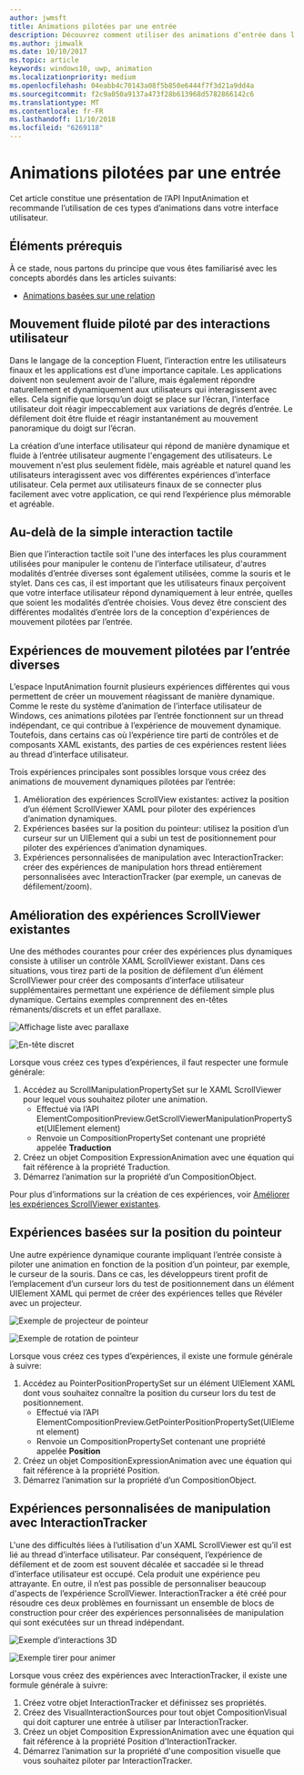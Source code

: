 ```yaml
---
author: jwmsft
title: Animations pilotées par une entrée
description: Découvrez comment utiliser des animations d’entrée dans l’interface utilisateur de votre application.
ms.author: jimwalk
ms.date: 10/10/2017
ms.topic: article
keywords: windows10, uwp, animation
ms.localizationpriority: medium
ms.openlocfilehash: 04eabb4c70143a08f5b850e6444f7f3d21a9dd4a
ms.sourcegitcommit: f2c9a050a9137a473f28b613968d5782866142c6
ms.translationtype: MT
ms.contentlocale: fr-FR
ms.lasthandoff: 11/10/2018
ms.locfileid: "6269118"
---
```

# <a name="input-driven-animations"></a>Animations pilotées par une entrée

Cet article constitue une présentation de l’API InputAnimation et recommande l’utilisation de ces types d’animations dans votre interface utilisateur.

## <a name="prerequisites"></a>Éléments prérequis

À ce stade, nous partons du principe que vous êtes familiarisé avec les concepts abordés dans les articles suivants:

- [Animations basées sur une relation](relation-animations.md)

## <a name="smooth-motion-driven-from-user-interactions"></a>Mouvement fluide piloté par des interactions utilisateur

Dans le langage de la conception Fluent, l’interaction entre les utilisateurs finaux et les applications est d’une importance capitale. Les applications doivent non seulement avoir de l'allure, mais également répondre naturellement et dynamiquement aux utilisateurs qui interagissent avec elles. Cela signifie que lorsqu’un doigt se place sur l’écran, l’interface utilisateur doit réagir impeccablement aux variations de degrés d’entrée. Le défilement doit être fluide et réagir instantanément au mouvement panoramique du doigt sur l’écran.

La création d’une interface utilisateur qui répond de manière dynamique et fluide à l’entrée utilisateur augmente l'engagement des utilisateurs. Le mouvement n'est plus seulement fidèle, mais agréable et naturel quand les utilisateurs interagissent avec vos différentes expériences d’interface utilisateur. Cela permet aux utilisateurs finaux de se connecter plus facilement avec votre application, ce qui rend l’expérience plus mémorable et agréable.

## <a name="expanding-past-just-touch"></a>Au-delà de la simple interaction tactile

Bien que l’interaction tactile soit l'une des interfaces les plus couramment utilisées pour manipuler le contenu de l’interface utilisateur, d'autres modalités d’entrée diverses sont également utilisées, comme la souris et le stylet. Dans ces cas, il est important que les utilisateurs finaux perçoivent que votre interface utilisateur répond dynamiquement à leur entrée, quelles que soient les modalités d’entrée choisies. Vous devez être conscient des différentes modalités d’entrée lors de la conception d'expériences de mouvement pilotées par l’entrée.

## <a name="different-input-driven-motion-experiences"></a>Expériences de mouvement pilotées par l’entrée diverses

L’espace InputAnimation fournit plusieurs expériences différentes qui vous permettent de créer un mouvement réagissant de manière dynamique. Comme le reste du système d’animation de l’interface utilisateur de Windows, ces animations pilotées par l’entrée fonctionnent sur un thread indépendant, ce qui contribue à l’expérience de mouvement dynamique. Toutefois, dans certains cas où l’expérience tire parti de contrôles et de composants XAML existants, des parties de ces expériences restent liées au thread d’interface utilisateur.

Trois expériences principales sont possibles lorsque vous créez des animations de mouvement dynamiques pilotées par l’entrée:

1. Amélioration des expériences ScrollView existantes: activez la position d’un élément ScrollViewer XAML pour piloter des expériences d’animation dynamiques.
1. Expériences basées sur la position du pointeur: utilisez la position d’un curseur sur un UIElement qui a subi un test de positionnement pour piloter des expériences d’animation dynamiques.
1. Expériences personnalisées de manipulation avec InteractionTracker: créer des expériences de manipulation hors thread entièrement personnalisées avec InteractionTracker (par exemple, un canevas de défilement/zoom).

## <a name="enhancing-existing-scrollviewer-experiences"></a>Amélioration des expériences ScrollViewer existantes

Une des méthodes courantes pour créer des expériences plus dynamiques consiste à utiliser un contrôle XAML ScrollViewer existant. Dans ces situations, vous tirez parti de la position de défilement d’un élément ScrollViewer pour créer des composants d’interface utilisateur supplémentaires permettant une expérience de défilement simple plus dynamique. Certains exemples comprennent des en-têtes rémanents/discrets et un effet parallaxe.

![Affichage liste avec parallaxe](images/animation/parallax.gif)

![En-tête discret](images/animation/shy-header.gif)

Lorsque vous créez ces types d’expériences, il faut respecter une formule générale:

1. Accédez au ScrollManipulationPropertySet sur le XAML ScrollViewer pour lequel vous souhaitez piloter une animation.
    - Effectué via l’API ElementCompositionPreview.GetScrollViewerManipulationPropertySet(UIElement element)
    - Renvoie un CompositionPropertySet contenant une propriété appelée **Traduction**
1. Créez un objet Composition ExpressionAnimation avec une équation qui fait référence à la propriété Traduction.
1. Démarrez l’animation sur la propriété d’un CompositionObject.

Pour plus d’informations sur la création de ces expériences, voir [Améliorer les expériences ScrollViewer existantes](scroll-input-animations.md).

## <a name="pointer-position-driven-experiences"></a>Expériences basées sur la position du pointeur

Une autre expérience dynamique courante impliquant l’entrée consiste à piloter une animation en fonction de la position d’un pointeur, par exemple, le curseur de la souris. Dans ce cas, les développeurs tirent profit de l’emplacement d’un curseur lors du test de positionnement dans un élément UIElement XAML qui permet de créer des expériences telles que Révéler avec un projecteur.

![Exemple de projecteur de pointeur](images/animation/spotlight-reveal.gif)

![Exemple de rotation de pointeur](images/animation/pointer-rotate.gif)

Lorsque vous créez ces types d’expériences, il existe une formule générale à suivre:

1. Accédez au PointerPositionPropertySet sur un élément UIElement XAML dont vous souhaitez connaître la position du curseur lors du test de positionnement.
    - Effectué via l’API ElementCompositionPreview.GetPointerPositionPropertySet(UIElement element)
    - Renvoie un CompositionPropertySet contenant une propriété appelée **Position**
1. Créez un objet CompositionExpressionAnimation avec une équation qui fait référence à la propriété Position.
1. Démarrez l’animation sur la propriété d’un CompositionObject.

## <a name="custom-manipulation-experiences-with-interactiontracker"></a>Expériences personnalisées de manipulation avec InteractionTracker

L'une des difficultés liées à l’utilisation d'un XAML ScrollViewer est qu’il est lié au thread d’interface utilisateur. Par conséquent, l’expérience de défilement et de zoom est souvent décalée et saccadée si le thread d’interface utilisateur est occupé. Cela produit une expérience peu attrayante. En outre, il n’est pas possible de personnaliser beaucoup d'aspects de l’expérience ScrollViewer. InteractionTracker a été créé pour résoudre ces deux problèmes en fournissant un ensemble de blocs de construction pour créer des expériences personnalisées de manipulation qui sont exécutées sur un thread indépendant.

![Exemple d’interactions 3D](images/animation/interactions-3d.gif)

![Exemple tirer pour animer](images/animation/pull-to-animate.gif)

Lorsque vous créez des expériences avec InteractionTracker, il existe une formule générale à suivre:

1. Créez votre objet InteractionTracker et définissez ses propriétés.
1. Créez des VisualInteractionSources pour tout objet CompositionVisual qui doit capturer une entrée à utiliser par InteractionTracker.
1. Créez un objet Composition ExpressionAnimation avec une équation qui fait référence à la propriété Position d'InteractionTracker.
1. Démarrez l’animation sur la propriété d'une composition visuelle que vous souhaitez piloter par InteractionTracker.

